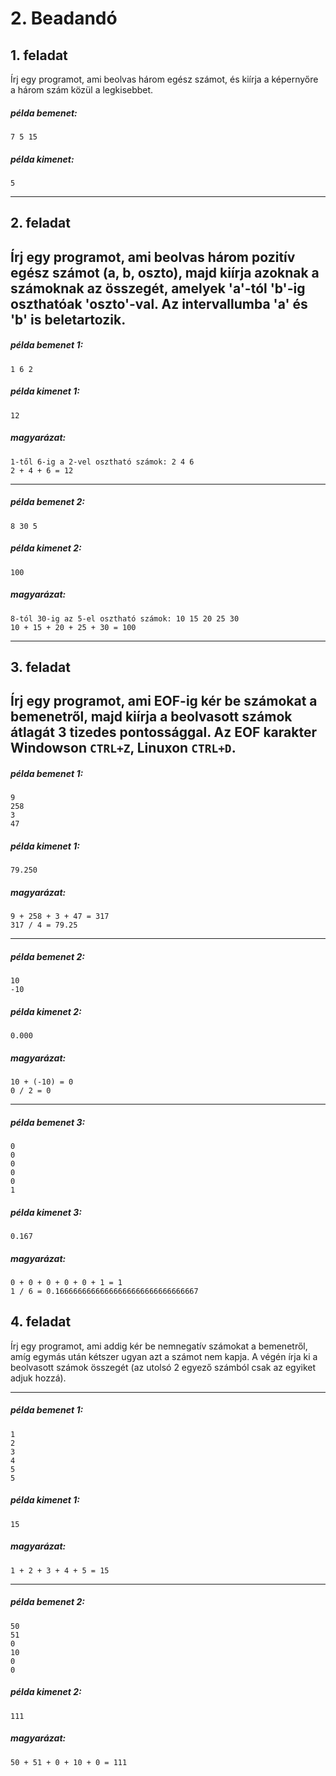 # 2. Beadandó

## 1. feladat
Írj egy programot, ami beolvas három egész számot, és kiírja a képernyőre a három szám közül a
legkisebbet.

##### példa bemenet:
```
7 5 15
```
##### példa kimenet:
```
5
```
---

## 2. feladat

Írj egy programot, ami beolvas három pozitív egész számot (a, b, oszto), 
majd kiírja azoknak a számoknak az összegét, amelyek 'a'-tól 'b'-ig  oszthatóak 'oszto'-val.
Az intervallumba 'a' és 'b' is beletartozik.
---

##### példa bemenet 1:
```
1 6 2
```
##### példa kimenet 1:
```
12
```

##### magyarázat:
```
1-től 6-ig a 2-vel osztható számok: 2 4 6
2 + 4 + 6 = 12
```

---
##### példa bemenet 2:
```
8 30 5
```
##### példa kimenet 2:
```
100
```

##### magyarázat:
```
8-tól 30-ig az 5-el osztható számok: 10 15 20 25 30
10 + 15 + 20 + 25 + 30 = 100
```

---

## 3. feladat

Írj egy programot, ami EOF-ig kér be számokat a bemenetről, majd kiírja a beolvasott
számok átlagát 3 tizedes pontossággal.
Az EOF karakter Windowson `CTRL+Z`, Linuxon `CTRL+D`.
---

##### példa bemenet 1:
```
9
258
3 
47
```
##### példa kimenet 1:
```
79.250
```

##### magyarázat:
```
9 + 258 + 3 + 47 = 317
317 / 4 = 79.25
```
---
##### példa bemenet 2:
```
10
-10
```
##### példa kimenet 2:
```
0.000
```

##### magyarázat:
```
10 + (-10) = 0
0 / 2 = 0
```

---
##### példa bemenet 3:
```
0
0
0
0
0
1
```
##### példa kimenet 3:
```
0.167
```

##### magyarázat:
```
0 + 0 + 0 + 0 + 0 + 1 = 1
1 / 6 = 0.16666666666666666666666666666667‬
```


## 4. feladat
Írj egy programot, ami addig kér be nemnegatív számokat a bemenetről, 
amíg egymás után kétszer ugyan azt a számot nem kapja. A végén írja ki
a beolvasott számok összegét (az utolsó 2 egyező számból csak az egyiket adjuk hozzá).

---

##### példa bemenet 1:
```
1
2
3
4
5
5
```
##### példa kimenet 1:
```
15
```

##### magyarázat:

```
1 + 2 + 3 + 4 + 5 = 15
```

---

##### példa bemenet 2:
```
50
51
0
10
0
0
```
##### példa kimenet 2:
```
111
```

##### magyarázat:

```
50 + 51 + 0 + 10 + 0 = 111
```


